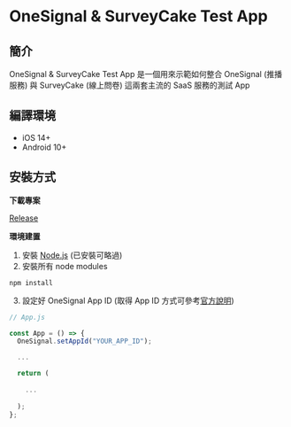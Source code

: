 # OneSignal & SurveyCake Test App

## 簡介

OneSignal & SurveyCake Test App 是一個用來示範如何整合 OneSignal (推播服務) 與 SurveyCake (線上問卷) 這兩套主流的 SaaS 服務的測試 App

## 編譯環境

- iOS 14+
- Android 10+

## 安裝方式

**下載專案**

[Release](https://github.com/weichiangko/mionext-cx-app/releases)

**環境建置**

1. 安裝 [Node.js](https://nodejs.org/en/) (已安裝可略過)
2. 安裝所有 node modules

```
npm install
```

3. 設定好 OneSignal App ID (取得 App ID 方式可參考[官方說明](https://documentation.onesignal.com/docs/accounts-and-keys))

```JavaScript
// App.js

const App = () => {
  OneSignal.setAppId("YOUR_APP_ID");

  ...

  return (
  
    ...
    
  );
};
```
